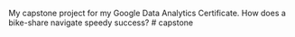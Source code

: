 My capstone project for my Google Data Analytics Certificate. How does a bike-share navigate speedy success? # capstone
